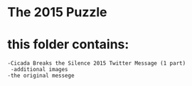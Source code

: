 # The 2015 Puzzle

# this folder contains:
  	-Cicada Breaks the Silence 2015 Twitter Message (1 part)
	 -additional images
	-the original messege

